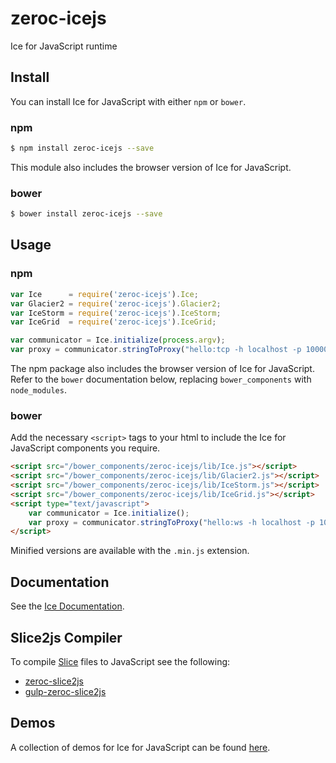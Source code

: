 # zeroc-icejs
Ice for JavaScript runtime

## Install

You can install Ice for JavaScript with either `npm` or `bower`. 

### npm
```bash
$ npm install zeroc-icejs --save
```

This module also includes the browser version of Ice for JavaScript.

### bower

```bash
$ bower install zeroc-icejs --save
```

## Usage

### npm

```js
var Ice      = require('zeroc-icejs').Ice;
var Glacier2 = require('zeroc-icejs').Glacier2;
var IceStorm = require('zeroc-icejs').IceStorm;
var IceGrid  = require('zeroc-icejs').IceGrid;

var communicator = Ice.initialize(process.argv);
var proxy = communicator.stringToProxy("hello:tcp -h localhost -p 10000");
```

The npm package also includes the browser version of Ice for JavaScript. Refer to the `bower` documentation below, replacing `bower_components` with `node_modules`.

### bower

Add the necessary `<script>` tags to your html to include the Ice for JavaScript components you require.

```html
<script src="/bower_components/zeroc-icejs/lib/Ice.js"></script>
<script src="/bower_components/zeroc-icejs/lib/Glacier2.js"></script>
<script src="/bower_components/zeroc-icejs/lib/IceStorm.js"></script>
<script src="/bower_components/zeroc-icejs/lib/IceGrid.js"></script>
<script type="text/javascript">
    var communicator = Ice.initialize();
    var proxy = communicator.stringToProxy("hello:ws -h localhost -p 10002");
</script>
```

Minified versions are available with the `.min.js` extension.

## Documentation

See the [Ice Documentation](https://doc.zeroc.com/display/Ice36/JavaScript+Mapping).

## Slice2js Compiler

To compile [Slice](https://doc.zeroc.com/display/Ice36/The+Slice+Language) files to JavaScript see the following:
- [zeroc-slice2js](https://github.com/ZeroC-Inc/zeroc-slice2js)
- [gulp-zeroc-slice2js](https://github.com/ZeroC-Inc/gulp-zeroc-slice2js)

## Demos

A collection of demos for Ice for JavaScript can be found [here](https://github.com/ZeroC-Inc/icejs-demos).
